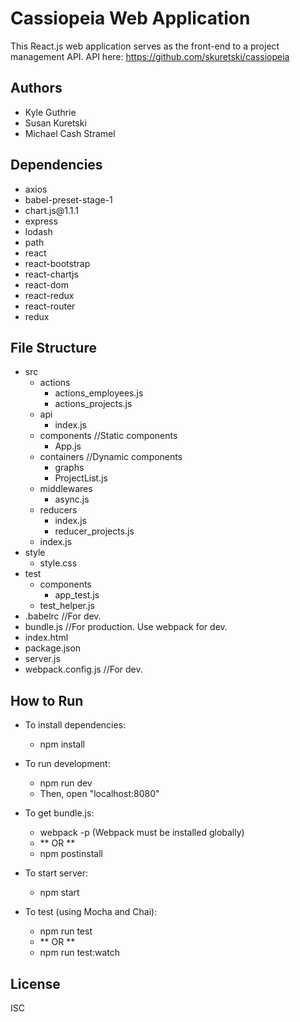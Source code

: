 # Cassiopeia Web Application

This React.js web application serves as the front-end to a project
management API. API here: https://github.com/skuretski/cassiopeia

## Authors

<ul>
    <li>Kyle Guthrie</li>
    <li>Susan Kuretski</li>
    <li>Michael Cash Stramel</li>
</ul>

## Dependencies

<ul>
    <li>axios</li>
    <li>babel-preset-stage-1</li>
    <li>chart.js@1.1.1</li>
    <li>express</li>
    <li>lodash</li>
    <li>path</li>
    <li>react</li>
    <li>react-bootstrap</li>
    <li>react-chartjs</li>
    <li>react-dom</li>
    <li>react-redux</li>
    <li>react-router</li>
    <li>redux</li>
</ul>

## File Structure
- src
  - actions
    - actions_employees.js
    - actions_projects.js
  - api
    - index.js
  - components  //Static components
    - App.js
  - containers  //Dynamic components
    - graphs
    - ProjectList.js
  - middlewares
    - async.js
  - reducers
    - index.js
    - reducer_projects.js
  - index.js
- style
  - style.css
- test
  - components
    - app_test.js
  - test_helper.js
- .babelrc  //For dev.
- bundle.js  //For production. Use webpack for dev.
- index.html
- package.json
- server.js
- webpack.config.js  //For dev.

## How to Run

- To install dependencies:
  - npm install

- To run development:
  - npm run dev
  - Then, open "localhost:8080"

- To get bundle.js:
  - webpack -p (Webpack must be installed globally)
  - ** OR **
  - npm postinstall

- To start server:
  - npm start 

- To test (using Mocha and Chai):
  - npm run test
  -  ** OR **
  - npm run test:watch

## License

ISC



